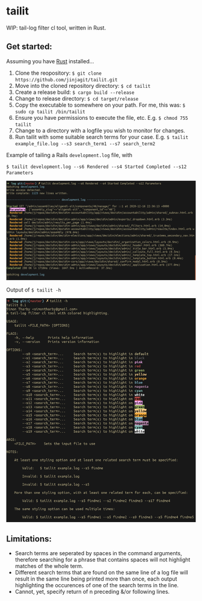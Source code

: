 # tailit
WIP: tail-log filter cl tool, written in Rust.

## Get started:
Assuming you have [Rust](https://www.rust-lang.org/tools/install) installed...  
1. Clone the reopository: `$ git clone https://github.com/jinjagit/tailit.git` 
2. Move into the cloned repository directory: `$ cd tailit`   
3. Create a release build: `$ cargo build --release`  
4. Change to release directory: `$ cd target/release`  
5. Copy the executable to somewhere on your path. For me, this was: `$ sudo cp tailit /bin/tailit`  
6. Ensure you have permissions to execute the file, etc. E.g. `$ chmod 755 tailit`  
7. Change to a directory with a logfile you wish to monitor for changes.  
8. Run tailit with some suitable search terms for your case. E.g. `$ tailit example_file.log --s3 search_term1 --s7 search_term2`  

Example of tailing a Rails `development.log` file, with
```
$ tailit development.log --s6 Rendered --s4 Started Completed --s12 Parameters
```
![example](img/tailit.png)


Output of `$ tailit -h`  
  
![help](img/help_text.png)

## Limitations:

  * Search terms are seperated by spaces in the command arguments, therefore searching for a phrase that contains spaces will not highlight matches of the whole term.
  * Different search terms that are found on the same line of a log file will result in the same line being printed more than once, each output highlighting the occurences of one of the search terms in the line.
  * Cannot, yet, specify return of n preceding &/or following lines.
